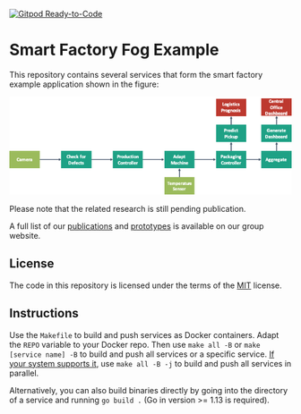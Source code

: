[![Gitpod Ready-to-Code](https://img.shields.io/badge/Gitpod-ready--to--code-blue?logo=gitpod)](https://gitpod.io/#https://github.com/OpenFogStack/smart-factory-fog-example)

# Smart Factory Fog Example

This repository contains several services that form the smart factory example application shown in the figure:

![](./application.png)

Please note that the related research is still pending publication.

A full list of our [publications](https://www.mcc.tu-berlin.de/menue/forschung/publikationen/parameter/en/) and [prototypes](https://www.mcc.tu-berlin.de/menue/forschung/prototypes/parameter/en/) is available on our group website.

## License

The code in this repository is licensed under the terms of the [MIT](./LICENSE) license.

## Instructions

Use the `Makefile` to build and push services as Docker containers.
Adapt the `REPO` variable to your Docker repo.
Then use `make all -B` or `make [service name] -B` to build and push all services or a specific service.
[If your system supports it](https://www.gnu.org/software/make/manual/html_node/Parallel.html), use `make all -B -j` to build and push all services in parallel.

Alternatively, you can also build binaries directly by going into the directory of a service and running `go build .` (Go in version >= 1.13 is required).
